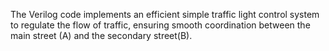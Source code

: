 The Verilog code implements an efficient simple traffic light control system to regulate the flow of traffic, ensuring smooth coordination between the main street (A) and the secondary street(B).
